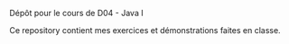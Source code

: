Dépôt pour le cours de D04 - Java I

Ce repository contient mes exercices et démonstrations  faites en classe.


